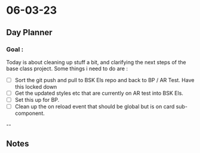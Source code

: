 # 06-03-23

## Day Planner

### Goal :
Today is about cleaning up stuff a bit, and clarifying the next steps of the base class project. Some things i need to do are :

- [ ] Sort the git push and pull to BSK Els repo and back to BP / AR Test. Have this locked down
- [ ] Get the updated styles etc that are currently on AR test into BSK Els.
- [ ] Set this up for BP.
- [ ] Clean up the on reload event that should be global but is on card sub-component.

--

## Notes

###

